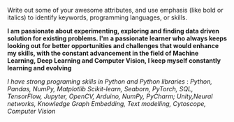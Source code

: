 Write out some of your awesome attributes, and use emphasis (like bold or italics) to identify keywords, programming languages, or skills. 

**I am passionate about experimenting, exploring and finding data driven solution for existing problems. I'm a passionate learner who always
keeps looking out for better opportunities and challenges that would enhance my skills, with the constant advancement in the field of
Machine Learning, Deep Learning and Computer Vision, I keep myself constantly learning and evolving**

*I have strong programing skills in Python and Python libraries* : *Python, Pandas, NumPy, Matplotlib Scikit-learn, Seaborn, PyTorch, SQL, TensorFlow, Jupyter, OpenCV, Arduino, NumPy, PyCharm; Unity,Neural networks, Knowledge Graph Embedding, Text modelling, Cytoscope, Computer Vision*
